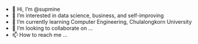 - 👋 Hi, I’m @supmine
- 👀 I’m interested in data science, business, and self-improving
- 🌱 I’m currently learning Computer Engineering, Chulalongkorn University
- 💞️ I’m looking to collaborate on ...
- 📫 How to reach me ...

<!---
supmine/supmine is a ✨ special ✨ repository because its `README.md` (this file) appears on your GitHub profile.
You can click the Preview link to take a look at your changes.
--->
